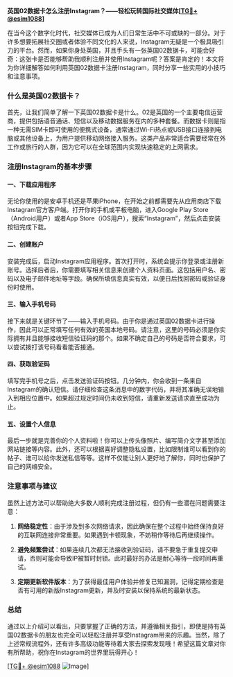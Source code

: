 **英国02数据卡怎么注册Instagram？——轻松玩转国际社交媒体[[TG💪+ @esim1088](https://t.me/s/esim1088)]**

在当今这个数字化时代，社交媒体已成为人们日常生活中不可或缺的一部分。对于许多想要拓展社交圈或者体验不同文化的人来说，Instagram无疑是一个极具吸引力的平台。然而，如果你身处英国，并且手头有一张英国02数据卡，可能会好奇：这张卡是否能够帮助我顺利注册并使用Instagram呢？答案是肯定的！本文将为你详细解答如何利用英国02数据卡注册Instagram，同时分享一些实用的小技巧和注意事项。

### 什么是英国02数据卡？

首先，让我们简单了解一下英国02数据卡是什么。02是英国的一个主要电信运营商，提供包括语音通话、短信以及移动数据服务在内的多种套餐。而数据卡则是指一种无需SIM卡即可使用的便携式设备，通常通过Wi-Fi热点或USB接口连接到电脑或其他设备上，为用户提供移动网络接入服务。这类产品非常适合需要经常在外工作或旅行的人群，因为它可以在全球范围内实现快速稳定的上网需求。

### 注册Instagram的基本步骤

#### 一、下载应用程序

无论你使用的是安卓手机还是苹果iPhone，在开始之前都需要先从应用商店下载Instagram官方客户端。打开你的手机或平板电脑，进入Google Play Store（Android用户）或者App Store（iOS用户），搜索“Instagram”，然后点击安装按钮完成下载。

#### 二、创建账户

安装完成后，启动Instagram应用程序。首次打开时，系统会提示你登录或注册新账号。选择后者后，你需要填写相关信息来创建个人资料页面。这包括用户名、密码以及电子邮件地址等字段。确保所填信息真实有效，以便日后找回密码或验证身份时使用。

#### 三、输入手机号码

接下来就是关键环节了——输入手机号码。由于你是通过英国02数据卡进行操作，因此可以正常填写任何有效的英国本地号码。请注意，这里的号码必须是你实际拥有并且能够接收短信验证码的那个。如果不确定自己的号码是否符合要求，可以尝试拨打该号码看看能否接通。

#### 四、获取验证码

填写完手机号之后，点击发送验证码按钮。几分钟内，你会收到一条来自Instagram的确认短信。请仔细检查这条消息中的数字代码，并将其准确无误地输入到相应位置中。如果超过规定时间仍未收到短信，请重新发送请求直至成功为止。

#### 五、设置个人信息

最后一步就是完善你的个人资料啦！你可以上传头像照片、编写简介文字甚至添加网站链接等内容。此外，还可以根据喜好调整隐私设置，比如限制谁可以看到你的帖子、谁可以给你发送私信等等。这样不仅能让别人更好地了解你，同时也保护了自己的网络安全。

### 注意事项与建议

虽然上述方法可以帮助绝大多数人顺利完成注册过程，但仍有一些潜在问题需要注意：

1. **网络稳定性**：由于涉及到多次网络请求，因此确保在整个过程中始终保持良好的互联网连接非常重要。如果遇到卡顿现象，不妨稍作等待后再继续操作。
   
2. **避免频繁尝试**：如果连续几次都无法接收到验证码，请不要急于重复提交申请，否则可能会导致IP被暂时封锁。此时最好的办法是耐心等待一段时间再重试。
   
3. **定期更新软件版本**：为了获得最佳用户体验并修复已知漏洞，记得定期检查是否有可用的新版Instagram更新，并及时安装以保持系统的最新状态。

### 总结

通过以上介绍可以看出，只要掌握了正确的方法，并遵循相关指引，即使是持有英国02数据卡的朋友也完全可以轻松注册并享受Instagram带来的乐趣。当然，除了上述常规流程外，还有许多高级功能等待着大家去探索发现哦！希望这篇文章对你有所帮助，祝你在Instagram的世界里玩得开心！

[[TG💪+ @esim1088](https://t.me/s/esim1088) ![Image](https://i.postimg.cc/4NQfJmqS/Snipaste-2025-05-13-00-14-12.png)]
